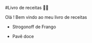 #Livro de receitas :man_cook:

Olá ! Bem vindo ao meu livro de receitas

- Strogonoff de Frango

- Pavê doce

  